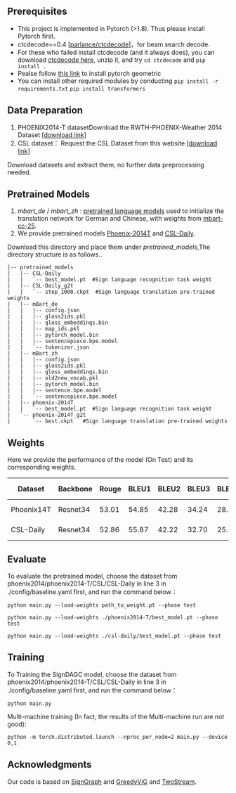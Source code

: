 ## Prerequisites

- This project is implemented in Pytorch (>1.8). Thus please install Pytorch first.
- ctcdecode==0.4 [[parlance/ctcdecode]](https://github.com/parlance/ctcdecode)，for beam search decode.
- For these who failed install ctcdecode (and it always does), you can download [ctcdecode here](https://drive.google.com/file/d/1LjbJz60GzT4qK6WW59SIB1Zi6Sy84wOS/view?usp=sharing), unzip it, and try `cd ctcdecode` and `pip install .`
- Pealse follow [this link](https://pytorch-geometric.readthedocs.io/en/latest/install/installation.html) to install pytorch geometric
- You can install other required modules by conducting
  `pip install -r requirements.txt`
  `pip install transformers`

## Data Preparation

1. PHOENIX2014-T datasetDownload the RWTH-PHOENIX-Weather 2014 Dataset [[download link]](https://www-i6.informatik.rwth-aachen.de/~koller/RWTH-PHOENIX-2014-T/)
3. CSL dataset： Request the CSL Dataset from this website [[download link]](https://ustc-slr.github.io/openresources/cslr-dataset-2015/index.html)

Download datasets and extract them, no further data preprocessing needed.

## Pretrained Models

1. *mbart_de* / *mbart_zh* : [pretrained language models](https://drive.google.com/drive/folders/1u7uhrwaBL6sNqscFerJLUHjwt1kuwWw9?usp=drive_link) used to initialize the translation network for German and Chinese, with weights from [mbart-cc-25](https://huggingface.co/facebook/mbart-large-cc25).
2. We provide pretrained models [Phoenix-2014T](https://drive.google.com/drive/folders/1o_fmtmulKlCczz9HaYn0mpvyyCtw-lgs?usp=drive_link) and [CSL-Daily](https://drive.google.com/drive/folders/1IHM49Sp9HRSTvEHe-nf7YeMLm2G1WdS8?usp=drive_link).

Download this directory and place them under *pretrained_models*,The directory structure is as follows..
```
|-- pretrained_models
|   |-- CSL-Daily
|   |   `-- best_model.pt  #Sign language recognition task weight
|   |-- CSL-Daily_g2t
|   |   `-- step_1000.ckpt  #Sign language translation pre-trained weights
|   |-- mBart_de
|   |   |-- config.json
|   |   |-- gloss2ids.pkl
|   |   |-- gloss_embeddings.bin
|   |   |-- map_ids.pkl
|   |   |-- pytorch_model.bin
|   |   |-- sentencepiece.bpe.model
|   |   `-- tokenizer.json
|   |-- mBart_zh
|   |   |-- config.json
|   |   |-- gloss2ids.pkl
|   |   |-- gloss_embeddings.bin
|   |   |-- old2new_vocab.pkl
|   |   |-- pytorch_model.bin
|   |   |-- sentence.bpe.model
|   |   `-- sentencepiece.bpe.model
|   |-- phoenix-2014T
|   |   `-- best_model.pt  #Sign language recognition task weight
|   `-- phoenix-2014T_g2t
|       `-- best.ckpt   #Sign language translation pre-trained weights
```

## Weights

Here we provide the performance of the model (On Test) and its corresponding weights.

| Dataset    | Backbone | Rouge | BLEU1 | BLEU2 | BLEU3 | BLEU4 | Pretrained model                                                                                                          |
| ---------- | -------- | ----- | ----- | ----- | ----- | ----- | ------------------------------------------------------------------------------------------------------------------------- |
| Phoenix14T | Resnet34 | 53.01 | 54.85 | 42.28 | 34.24 | 28.68 | [[Google Drive]](https://drive.google.com/drive/folders/1CfLEpCqvERX7_0AvxzqnquGJEFw-Xg7k?dmr=1&ec=wgc-drive-globalnav-goto) |
| CSL-Daily  | Resnet34 | 52.86 | 55.87 | 42.22 | 32.70 | 25.90 | [[Google Drive]](https://drive.google.com/drive/folders/1PHPewcBlzFrAZmBa8Lh4jBYOYVmEImxH?hl=zh-cn) |

## Evaluate

To evaluate the pretrained model, choose the dataset from phoenix2014/phoenix2014-T/CSL/CSL-Daily in line 3 in ./config/baseline.yaml first, and run the command below：

`python main.py --load-weights path_to_weight.pt --phase test`
```
python main.py --load-weights ./phoenix2014-T/best_model.pt --phase test

python main.py --load-weights ./csl-daily/best_model.pt --phase test
```

## Training

To Training the SignDAGC model, choose the dataset from phoenix2014/phoenix2014-T/CSL/CSL-Daily in line 3 in ./config/baseline.yaml first, and run the command below：

`python main.py `

Multi-machine training (In fact, the results of the Multi-machine run are not good):

`python -m torch.distributed.launch --nproc_per_node=2 main.py --device 0,1`

## Acknowledgments

Our code is based on [SignGraph](https://github.com/gswycf/SignGraph) and [GreedyViG](https://github.com/SLDGroup/GreedyViG) and [TwoStream](https://github.com/FangyunWei/SLRT/tree/main/TwoStreamNetwork).
